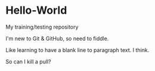 # Hello-World
My training/testing repository

I'm new to Git & GitHub, so need to fiddle.

Like learning to have a blank line to paragraph text. I think.

So can I kill a pull?
